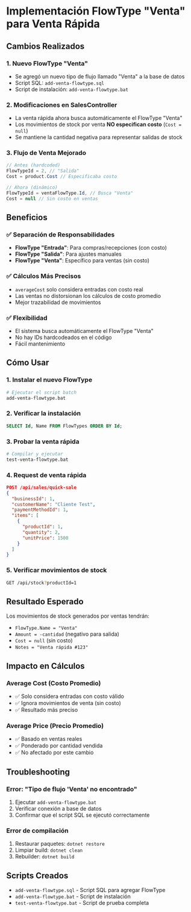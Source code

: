 # Implementación FlowType "Venta" para Venta Rápida

## Cambios Realizados

### 1. **Nuevo FlowType "Venta"**
- Se agregó un nuevo tipo de flujo llamado "Venta" a la base de datos
- Script SQL: `add-venta-flowtype.sql`
- Script de instalación: `add-venta-flowtype.bat`

### 2. **Modificaciones en SalesController**
- La venta rápida ahora busca automáticamente el FlowType "Venta"
- Los movimientos de stock por venta **NO especifican costo** (`Cost = null`)
- Se mantiene la cantidad negativa para representar salidas de stock

### 3. **Flujo de Venta Mejorado**
```csharp
// Antes (hardcoded)
FlowTypeId = 2, // "Salida"
Cost = product.Cost // Especificaba costo

// Ahora (dinámico)
FlowTypeId = ventaFlowType.Id, // Busca "Venta"
Cost = null // Sin costo en ventas
```

## Beneficios

### ✅ **Separación de Responsabilidades**
- **FlowType "Entrada"**: Para compras/recepciones (con costo)
- **FlowType "Salida"**: Para ajustes manuales
- **FlowType "Venta"**: Específico para ventas (sin costo)

### ✅ **Cálculos Más Precisos**
- `averageCost` solo considera entradas con costo real
- Las ventas no distorsionan los cálculos de costo promedio
- Mejor trazabilidad de movimientos

### ✅ **Flexibilidad**
- El sistema busca automáticamente el FlowType "Venta"
- No hay IDs hardcodeados en el código
- Fácil mantenimiento

## Cómo Usar

### 1. **Instalar el nuevo FlowType**
```bash
# Ejecutar el script batch
add-venta-flowtype.bat
```

### 2. **Verificar la instalación**
```sql
SELECT Id, Name FROM FlowTypes ORDER BY Id;
```

### 3. **Probar la venta rápida**
```bash
# Compilar y ejecutar
test-venta-flowtype.bat
```

### 4. **Request de venta rápida**
```json
POST /api/sales/quick-sale
{
  "businessId": 1,
  "customerName": "Cliente Test",
  "paymentMethodId": 1,
  "items": [
    {
      "productId": 1,
      "quantity": 2,
      "unitPrice": 1500
    }
  ]
}
```

### 5. **Verificar movimientos de stock**
```bash
GET /api/stock?productId=1
```

## Resultado Esperado

Los movimientos de stock generados por ventas tendrán:
- `FlowType.Name = "Venta"`
- `Amount = -cantidad` (negativo para salida)
- `Cost = null` (sin costo)
- `Notes = "Venta rápida #123"`

## Impacto en Cálculos

### **Average Cost (Costo Promedio)**
- ✅ Solo considera entradas con costo válido
- ✅ Ignora movimientos de venta (sin costo)
- ✅ Resultado más preciso

### **Average Price (Precio Promedio)**
- ✅ Basado en ventas reales
- ✅ Ponderado por cantidad vendida
- ✅ No afectado por este cambio

## Troubleshooting

### Error: "Tipo de flujo 'Venta' no encontrado"
1. Ejecutar `add-venta-flowtype.bat`
2. Verificar conexión a base de datos
3. Confirmar que el script SQL se ejecutó correctamente

### Error de compilación
1. Restaurar paquetes: `dotnet restore`
2. Limpiar build: `dotnet clean`
3. Rebuilder: `dotnet build`

## Scripts Creados

- `add-venta-flowtype.sql` - Script SQL para agregar FlowType
- `add-venta-flowtype.bat` - Script de instalación
- `test-venta-flowtype.bat` - Script de prueba completa
